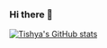 ### Hi there 👋

<!--
**tishyac3141/tishyac3141** is a ✨ _special_ ✨ repository because its `README.md` (this file) appears on your GitHub profile.

Here are some ideas to get you started:

- 🔭 I’m currently working on ...
- 🌱 I’m currently learning ...
- 👯 I’m looking to collaborate on ...
- 🤔 I’m looking for help with ...
- 💬 Ask me about ...
- 📫 How to reach me: ...
- 😄 Pronouns: ...
- ⚡ Fun fact: ...
-->

[![Tishya's GitHub stats](https://github-readme-stats.vercel.app/api?username=tishyac3141)](https://github.com/tishyac3141/github-readme-stats)

